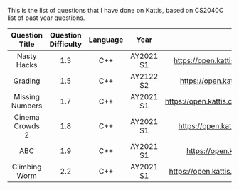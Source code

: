 This is the list of questions that I have done on Kattis, based on CS2040C list of past year questions.

|      Question Title      | Question Difficulty | Language |   Year    |                     Source                      |
| :----------------------: | :-----------------: | :------: | :-------: | :---------------------------------------------: |
|       Nasty Hacks        |         1.3         |   C++    | AY2021 S1 |   https://open.kattis.com/problems/nastyhacks   |
|         Grading          |         1.5         |   C++    | AY2122 S2 |    https://open.kattis.com/problems/grading     |
|     Missing Numbers      |         1.7         |   C++    | AY2021 S1 | https://open.kattis.com/problems/missingnumbers |
|     Cinema Crowds 2      |         1.8         |   C++    | AY2021 S1 |    https://open.kattis.com/problems/cinema2     |
|           ABC            |         1.9         |   C++    | AY2021 S1 |      https://open.kattis.com/problems/abc       |
|      Climbing Worm       |         2.2         |   C++    | AY2021 S1 |  https://open.kattis.com/problems/climbingworm  |
